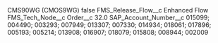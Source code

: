 <?xml version="1.0" encoding="UTF-8"?>
<CustomMetadata xmlns="http://soap.sforce.com/2006/04/metadata" xmlns:xsi="http://www.w3.org/2001/XMLSchema-instance" xmlns:xsd="http://www.w3.org/2001/XMLSchema">
    <label>CMS90WG (CMOS9WG)</label>
    <protected>false</protected>
    <values>
        <field>FMS_Release_Flow__c</field>
        <value xsi:type="xsd:string">Enhanced Flow</value>
    </values>
    <values>
        <field>FMS_Tech_Node__c</field>
        <value xsi:nil="true"/>
    </values>
    <values>
        <field>Order__c</field>
        <value xsi:type="xsd:double">32.0</value>
    </values>
    <values>
        <field>SAP_Account_Number__c</field>
        <value xsi:type="xsd:string">015099; 004490; 003293; 007949; 013307; 007330; 014934; 018061; 017896; 005193; 005214; 013908; 016907; 018079; 015808; 008944; 002009</value>
    </values>
</CustomMetadata>

